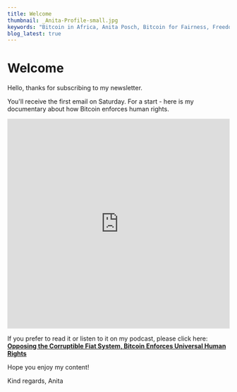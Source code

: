```yaml
---
title: Welcome
thumbnail: _Anita-Profile-small.jpg
keywords: "Bitcoin in Africa, Anita Posch, Bitcoin for Fairness, Freedom Technology"
blog_latest: true
---
```


# Welcome

Hello, thanks for subscribing to my newsletter. 

You'll receive the first email on Saturday.
For a start - here is my documentary about how Bitcoin enforces human rights.

<iframe width="100%" height="476" src="https://www.youtube.com/embed/AXLiwrrk3sk" title="YouTube video player" frameborder="0" allow="accelerometer; autoplay; clipboard-write; encrypted-media; gyroscope; picture-in-picture; web-share" allowfullscreen></iframe>

If you prefer to read it or listen to it on my podcast, please click here:
**[Opposing the Corruptible Fiat System, Bitcoin Enforces Universal Human Rights](https://anitaposch.com/bitcoin-enforces-human-rights)**

Hope you enjoy my content!

Kind regards, Anita

